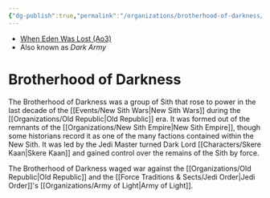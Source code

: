```yaml
---
{"dg-publish":true,"permalink":"/organizations/brotherhood-of-darkness/","tags":["faction","sith","unfinished"]}
---
```


- [When Eden Was Lost (Ao3)](https://archiveofourown.org/works/19334440/chapters/45992584)
- Also known as *Dark Army*
# Brotherhood of Darkness
The Brotherhood of Darkness was a group of Sith that rose to power in the last decade of the [[Events/New Sith Wars\|New Sith Wars]] during the [[Organizations/Old Republic\|Old Republic]] era. It was formed out of the remnants of the [[Organizations/New Sith Empire\|New Sith Empire]], though some historians record it as one of the many factions contained within the New Sith. It was led by the Jedi Master turned Dark Lord [[Characters/Skere Kaan\|Skere Kaan]] and gained control over the remains of the Sith by force. 

The Brotherhood of Darkness waged war against the [[Organizations/Old Republic\|Old Republic]] and the [[Force Traditions & Sects/Jedi Order\|Jedi Order]]'s [[Organizations/Army of Light\|Army of Light]]. 